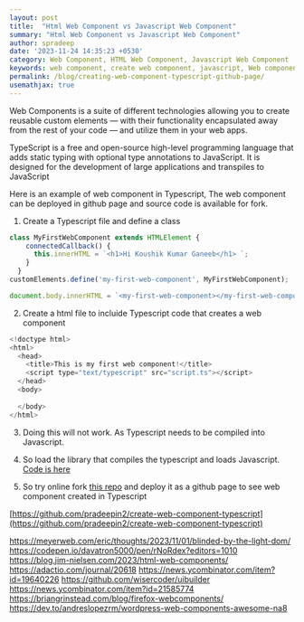 ```yaml
---
layout: post
title:  "Html Web Component vs Javascript Web Component"
summary: "Html Web Component vs Javascript Web Component"
author: spradeep
date: '2023-11-24 14:35:23 +0530'
category: Web Component, HTML Web Component, Javascript Web Component
keywords: web component, create web component, javascript, Web component 
permalink: /blog/creating-web-component-typescript-github-page/
usemathjax: true
---
```


Web Components is a suite of different technologies allowing you to create reusable custom elements — with their functionality encapsulated away from the rest of your code — and utilize them in your web apps.

TypeScript is a free and open-source high-level programming language that adds static typing with optional type annotations to JavaScript. It is designed for the development of large applications and transpiles to JavaScript

Here is an example of web component in Typescript, The web component can be deployed in github page and source code is available for fork.

1. Create a Typescript file and define a class 


```Typescript
class MyFirstWebComponent extends HTMLElement {
    connectedCallback() {
      this.innerHTML = `<h1>Hi Koushik Kumar Ganeeb</h1> `;
    }
  }
customElements.define('my-first-web-component', MyFirstWebComponent);

document.body.innerHTML = `<my-first-web-component></my-first-web-component>`
```

2. Create a html file to incluide Typescript code that creates a web component

```javascript
<!doctype html>
<html>
  <head>
    <title>This is my first web component!</title>
    <script type="text/typescript" src="script.ts"></script>
  </head>
  <body>
    
  </body>
</html>
```

3. Doing this will not work. As Typescript needs to be compiled into Javascript.

4. So load the library that compiles the typescript and loads Javascript. [Code is here](https://github.com/pradeepin2/create-web-component-typescript)

5. So try online fork [this repo](https://github.com/pradeepin2/create-web-component-typescript) and deploy it as a github page to see web component created in Typescript

[https://github.com/pradeepin2/create-web-component-typescript](https://github.com/pradeepin2/create-web-component-typescript)

https://meyerweb.com/eric/thoughts/2023/11/01/blinded-by-the-light-dom/
https://codepen.io/davatron5000/pen/rNoRdex?editors=1010
https://blog.jim-nielsen.com/2023/html-web-components/
https://adactio.com/journal/20618
https://news.ycombinator.com/item?id=19640226
https://github.com/wisercoder/uibuilder
https://news.ycombinator.com/item?id=21585774
https://briangrinstead.com/blog/firefox-webcomponents/
https://dev.to/andreslopezrm/wordpress-web-components-awesome-na8